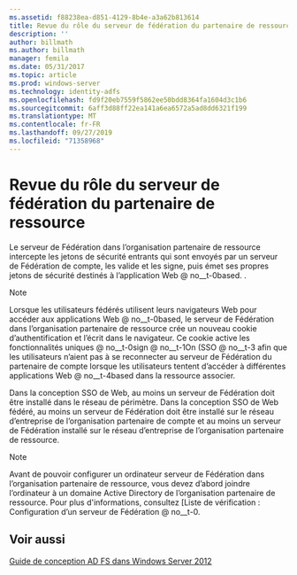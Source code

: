 ```yaml
---
ms.assetid: f88238ea-d851-4129-8b4e-a3a62b813614
title: Revue du rôle du serveur de fédération du partenaire de ressource
description: ''
author: billmath
ms.author: billmath
manager: femila
ms.date: 05/31/2017
ms.topic: article
ms.prod: windows-server
ms.technology: identity-adfs
ms.openlocfilehash: fd9f20eb7559f5862ee50bdd8364fa1604d3c1b6
ms.sourcegitcommit: 6aff3d88ff22ea141a6ea6572a5ad8dd6321f199
ms.translationtype: MT
ms.contentlocale: fr-FR
ms.lasthandoff: 09/27/2019
ms.locfileid: "71358968"
---
```

# <a name="review-the-role-of-the-federation-server-in-the-resource-partner"></a>Revue du rôle du serveur de fédération du partenaire de ressource

Le serveur de Fédération dans l’organisation partenaire de ressource intercepte les jetons de sécurité entrants qui sont envoyés par un serveur de Fédération de compte, les valide et les signe, puis émet ses propres jetons de sécurité destinés à l’application Web @ no__t-0based. .  
  
> [!NOTE]  
> Lorsque les utilisateurs fédérés utilisent leurs navigateurs Web pour accéder aux applications Web @ no__t-0based, le serveur de Fédération dans l’organisation partenaire de ressource crée un nouveau cookie d’authentification et l’écrit dans le navigateur. Ce cookie active les fonctionnalités uniques @ no__t-0sign @ no__t-1On \(SSO @ no__t-3 afin que les utilisateurs n’aient pas à se reconnecter au serveur de Fédération du partenaire de compte lorsque les utilisateurs tentent d’accéder à différentes applications Web @ no__t-4based dans la ressource associer.  
  
Dans la conception SSO de Web, au moins un serveur de Fédération doit être installé dans le réseau de périmètre. Dans la conception SSO de Web fédéré, au moins un serveur de Fédération doit être installé sur le réseau d’entreprise de l’organisation partenaire de compte et au moins un serveur de Fédération installé sur le réseau d’entreprise de l’organisation partenaire de ressource.  
  
> [!NOTE]  
> Avant de pouvoir configurer un ordinateur serveur de Fédération dans l’organisation partenaire de ressource, vous devez d’abord joindre l’ordinateur à un domaine Active Directory de l’organisation partenaire de ressource. Pour plus d'informations, consultez [Liste de vérification : Configuration d’un serveur de Fédération @ no__t-0.  
  
## <a name="see-also"></a>Voir aussi
[Guide de conception AD FS dans Windows Server 2012](AD-FS-Design-Guide-in-Windows-Server-2012.md)

